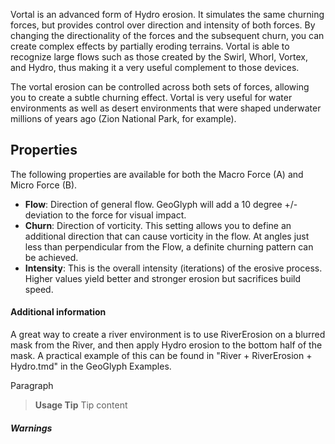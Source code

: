Vortal is an advanced form of Hydro erosion. It simulates the same churning forces, but provides control over direction and intensity of both forces. By changing the directionality of the forces and the subsequent churn, you can create complex effects by partially eroding terrains. Vortal is able to recognize large flows such as those created by the Swirl, Whorl, Vortex, and Hydro, thus making it a very useful complement to those devices.

The vortal erosion can be controlled across both sets of forces, allowing you to create a subtle churning effect. Vortal is very useful for water environments as well as desert environments that were shaped underwater millions of years ago (Zion National Park, for example).

## Properties

The following properties are available for both the Macro Force (A) and Micro Force (B).

- **Flow**: Direction of general flow. GeoGlyph will add a 10 degree +/- deviation to the force for visual impact.
- **Churn**: Direction of vorticity. This setting allows you to define an additional direction that can cause vorticity in the flow. At angles just less than perpendicular from the Flow, a definite churning pattern can be achieved.
- **Intensity**: This is the overall intensity (iterations) of the erosive process. Higher values yield better and stronger erosion but sacrifices build speed.

#### Additional information
A great way to create a river environment is to use RiverErosion on a blurred mask from the River, and then apply Hydro erosion to the bottom half of the mask. A practical example of this can be found in "River + RiverErosion + Hydro.tmd" in the GeoGlyph Examples.

Paragraph
> **Usage Tip**
> Tip content

##### Warnings
